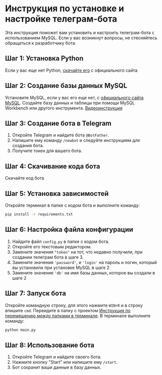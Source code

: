 # Инструкция по установке и настройке телеграм-бота

Эта инструкция поможет вам установить и настроить телеграм-бота с использованием MySQL. Если у вас возникнут вопросы, не стесняйтесь обращаться к разработчику бота.

## Шаг 1: Установка Python

Если у вас еще нет Python, [скачайте его](https://www.python.org/downloads/) с официального сайта

## Шаг 2: Создание базы данных MySQL

Установите MySQL, если у вас его еще нет, с [официального сайта MySQL](https://dev.mysql.com/downloads/installer/). Создайте базу данных и таблицы при помощи MySQL Workbench или другого инструмента.
[Видеоинструкция](https://youtu.be/xaPuXh8IFIU?si=mrMEYs6J4mlGbtOw&t=82)

## Шаг 3: Создание бота в Telegram

1. Откройте Telegram и найдите бота `@BotFather`.
2. Напишите ему команду `/newbot` и следуйте инструкциям для создания бота.
3. Получите токен для вашего бота.

## Шаг 4: Скачивание кода бота

Скачайте код бота

## Шаг 5: Установка зависимостей

Откройте терминал в папке с кодом бота и выполните команду:

```bash
pip install -r requirements.txt
```

## Шаг 6: Настройка файла конфигурации

1. Найдите файл `config.py` в папке с кодом бота.
2. Откройте его текстовым редактором.
3. Замените значения `"token"` на тот, что недавно получили, при создании телеграм бота в шаге 3. 
4. Замените значения `'password'`, и `'login'` на пароль и логин, который вы установили при установке MySQL в шаге 2
5. Замените значение `'db'` на имя базы данных, которое вы создали в шаге 2

## Шаг 7: Запуск бота

Откройте командную строку, для этого нажмите ```WIN+R``` и в строку впишите ```cmd```. Переидите в папку с проектом [Инструкция по перемещению между папками в терминале](https://comp-security.net/%d0%ba%d0%b0%d0%ba-%d0%bf%d0%b5%d1%80%d0%b5%d0%b9%d1%82%d0%b8-%d0%b2-%d0%bf%d0%b0%d0%bf%d0%ba%d1%83-%d0%b8%d0%bb%d0%b8-%d0%bd%d0%b0-%d0%b4%d1%80%d1%83%d0%b3%d0%be%d0%b9-%d0%b4%d0%b8%d1%81%d0%ba/). В терминале выполните команду:
```bash
python main.py
```
## Шаг 8: Использование бота

1. Откройте Telegram и найдите своего бота.
2. Нажмите кнопку "Start" или напишите ему `/start`.
3. Бот сохранит ваши данные в базу данных.
